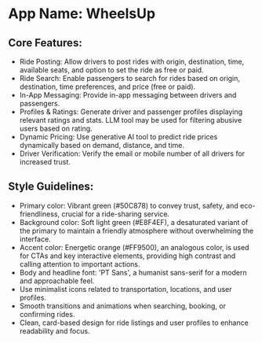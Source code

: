 # **App Name**: WheelsUp

## Core Features:

- Ride Posting: Allow drivers to post rides with origin, destination, time, available seats, and option to set the ride as free or paid.
- Ride Search: Enable passengers to search for rides based on origin, destination, time preferences, and price (free or paid).
- In-App Messaging: Provide in-app messaging between drivers and passengers.
- Profiles & Ratings: Generate driver and passenger profiles displaying relevant ratings and stats. LLM tool may be used for filtering abusive users based on rating.
- Dynamic Pricing: Use generative AI tool to predict ride prices dynamically based on demand, distance, and time.
- Driver Verification: Verify the email or mobile number of all drivers for increased trust.

## Style Guidelines:

- Primary color: Vibrant green (#50C878) to convey trust, safety, and eco-friendliness, crucial for a ride-sharing service.
- Background color: Soft light green (#E8F4EF), a desaturated variant of the primary to maintain a friendly atmosphere without overwhelming the interface.
- Accent color: Energetic orange (#FF9500), an analogous color, is used for CTAs and key interactive elements, providing high contrast and calling attention to important actions.
- Body and headline font: 'PT Sans', a humanist sans-serif for a modern and approachable feel.
- Use minimalist icons related to transportation, locations, and user profiles.
- Smooth transitions and animations when searching, booking, or confirming rides.
- Clean, card-based design for ride listings and user profiles to enhance readability and focus.